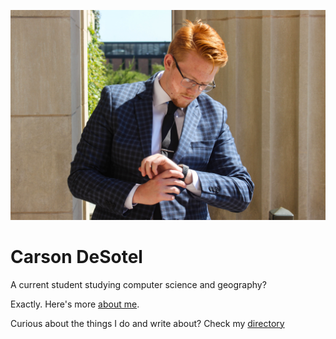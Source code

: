 ![Carson](images/desotel-13.jpg)

# Carson DeSotel

A current student studying computer science and geography?

Exactly. Here's more [about me](/about/).

Curious about the things I do and write about? Check my [directory](/directory/) 